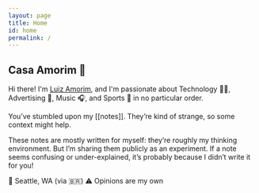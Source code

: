 ```yaml
---
layout: page
title: Home
id: home
permalink: /
---
```


## Casa Amorim 🌱

Hi there! I'm [Luiz Amorim](https://www.linkedin.com/in/luizamorim/), and I'm passionate about Technology 🧑‍💻, Advertising 🎯, Music 🎧, and Sports 🏈 in no particular order.

You’ve stumbled upon my [[notes]]. They’re kind of strange, so some context might help.

These notes are mostly written for myself: they’re roughly my thinking environment. But I’m sharing them publicly as an experiment. If a note seems confusing or under-explained, it’s probably because I didn’t write it for you!

📍 Seattle, WA (via 🇧🇷)
⚠️ Opinions are my own

<style>
  .wrapper {
    max-width: 46em;
  }
</style>
